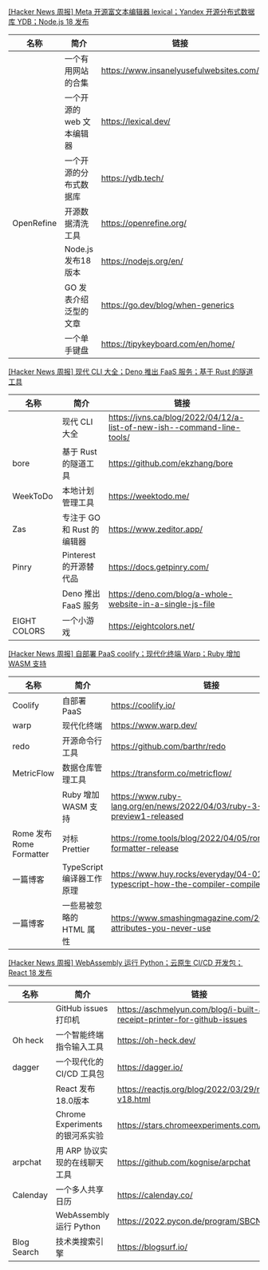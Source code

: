 [[Hacker News 周报] Meta 开源富文本编辑器 lexical；Yandex 开源分布式数据库 YDB；Node.js 18 发布](https://www.bilibili.com/video/BV16B4y127vi)
            <table>            <theader>
                <th>名称</th>
                <th>简介</th>
                <th>链接</th>
            </theader>            <tbody>                <tr>
                    <td></td>
                    <td>一个有用网站的合集</td>
                    <td>https://www.insanelyusefulwebsites.com/</td>
                </tr>                <tr>
                    <td></td>
                    <td>一个开源的 web 文本编辑器</td>
                    <td>https://lexical.dev/</td>
                </tr>                <tr>
                    <td></td>
                    <td>一个开源的分布式数据库</td>
                    <td>https://ydb.tech/</td>
                </tr>                <tr>
                    <td>OpenRefine</td>
                    <td>开源数据清洗工具</td>
                    <td>https://openrefine.org/</td>
                </tr>                <tr>
                    <td></td>
                    <td>Node.js 发布18版本</td>
                    <td>https://nodejs.org/en/</td>
                </tr>                <tr>
                    <td></td>
                    <td>GO 发表介绍泛型的文章</td>
                    <td>https://go.dev/blog/when-generics</td>
                </tr>                <tr>
                    <td></td>
                    <td>一个单手键盘</td>
                    <td>https://tipykeyboard.com/en/home/</td>
                </tr>            </tbody>            </table>
[[Hacker News 周报] 现代 CLI 大全；Deno 推出 FaaS 服务；基于 Rust 的隧道工具](https://www.bilibili.com/video/BV1yi4y1U7Ms)
            <table>            <theader>
                <th>名称</th>
                <th>简介</th>
                <th>链接</th>
            </theader>            <tbody>                <tr>
                    <td></td>
                    <td>现代 CLI 大全</td>
                    <td>https://jvns.ca/blog/2022/04/12/a-list-of-new-ish--command-line-tools/</td>
                </tr>                <tr>
                    <td>bore</td>
                    <td>基于 Rust 的隧道工具</td>
                    <td>https://github.com/ekzhang/bore</td>
                </tr>                <tr>
                    <td>WeekToDo</td>
                    <td>本地计划管理工具</td>
                    <td>https://weektodo.me/</td>
                </tr>                <tr>
                    <td>Zas</td>
                    <td>专注于 GO 和 Rust 的编辑器</td>
                    <td>https://www.zeditor.app/</td>
                </tr>                <tr>
                    <td>Pinry</td>
                    <td>Pinterest 的开源替代品</td>
                    <td>https://docs.getpinry.com/</td>
                </tr>                <tr>
                    <td></td>
                    <td>Deno 推出 FaaS 服务</td>
                    <td>https://deno.com/blog/a-whole-website-in-a-single-js-file</td>
                </tr>                <tr>
                    <td>EIGHT COLORS</td>
                    <td>一个小游戏</td>
                    <td>https://eightcolors.net/</td>
                </tr>            </tbody>            </table>
[[Hacker News 周报] 自部署 PaaS coolify；现代化终端 Warp；Ruby 增加 WASM 支持](https://www.bilibili.com/video/BV12i4y1D78x)
            <table>            <theader>
                <th>名称</th>
                <th>简介</th>
                <th>链接</th>
            </theader>            <tbody>                <tr>
                    <td>Coolify</td>
                    <td>自部署 PaaS</td>
                    <td>https://coolify.io/</td>
                </tr>                <tr>
                    <td>warp</td>
                    <td>现代化终端</td>
                    <td>https://www.warp.dev/</td>
                </tr>                <tr>
                    <td>redo</td>
                    <td>开源命令行工具</td>
                    <td>https://github.com/barthr/redo</td>
                </tr>                <tr>
                    <td>MetricFlow</td>
                    <td>数据仓库管理工具</td>
                    <td>https://transform.co/metricflow/</td>
                </tr>                <tr>
                    <td></td>
                    <td>Ruby 增加 WASM 支持</td>
                    <td>https://www.ruby-lang.org/en/news/2022/04/03/ruby-3-2-0-preview1-released</td>
                </tr>                <tr>
                    <td>Rome 发布 Rome Formatter</td>
                    <td>对标 Prettier</td>
                    <td>https://rome.tools/blog/2022/04/05/rome-formatter-release</td>
                </tr>                <tr>
                    <td>一篇博客</td>
                    <td>TypeScript 编译器工作原理</td>
                    <td>https://www.huy.rocks/everyday/04-01-2022-typescript-how-the-compiler-compiles</td>
                </tr>                <tr>
                    <td>一篇博客</td>
                    <td>一些易被忽略的 HTML 属性</td>
                    <td>https://www.smashingmagazine.com/2022/03/html-attributes-you-never-use</td>
                </tr>            </tbody>            </table>
[[Hacker News 周报] WebAssembly 运行 Python；云原生 CI/CD 开发包；React 18 发布](https://www.bilibili.com/video/BV1aF41137oA)
            <table>            <theader>
                <th>名称</th>
                <th>简介</th>
                <th>链接</th>
            </theader>            <tbody>                <tr>
                    <td></td>
                    <td>GitHub issues 打印机</td>
                    <td>https://aschmelyun.com/blog/i-built-a-receipt-printer-for-github-issues</td>
                </tr>                <tr>
                    <td>Oh heck</td>
                    <td>一个智能终端指令输入工具</td>
                    <td>https://oh-heck.dev/</td>
                </tr>                <tr>
                    <td>dagger</td>
                    <td>一个现代化的 CI/CD 工具包</td>
                    <td>https://dagger.io/</td>
                </tr>                <tr>
                    <td></td>
                    <td>React 发布18.0版本</td>
                    <td>https://reactjs.org/blog/2022/03/29/react-v18.html</td>
                </tr>                <tr>
                    <td></td>
                    <td>Chrome Experiments 的银河系实验</td>
                    <td>https://stars.chromeexperiments.com/</td>
                </tr>                <tr>
                    <td>arpchat</td>
                    <td>用 ARP 协议实现的在线聊天工具</td>
                    <td>https://github.com/kognise/arpchat</td>
                </tr>                <tr>
                    <td>Calenday</td>
                    <td>一个多人共享日历</td>
                    <td>https://calenday.co/</td>
                </tr>                <tr>
                    <td></td>
                    <td>WebAssembly 运行 Python</td>
                    <td>https://2022.pycon.de/program/SBCNDY</td>
                </tr>                <tr>
                    <td>Blog Search</td>
                    <td>技术类搜索引擎</td>
                    <td>https://blogsurf.io/</td>
                </tr>            </tbody>            </table>